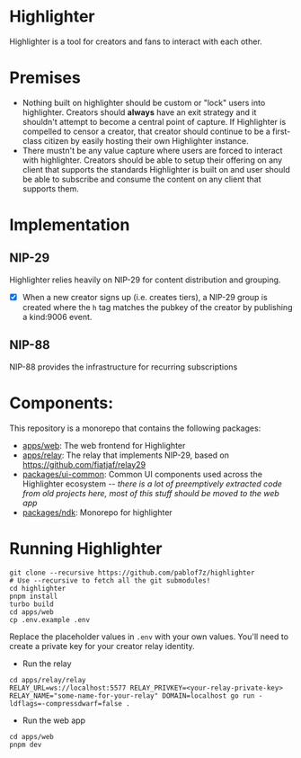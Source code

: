 # Highlighter

Highlighter is a tool for creators and fans to interact with each other.

# Premises
* Nothing built on highlighter should be custom or "lock" users into highlighter. Creators should **always** have an exit strategy and it shouldn't attempt to become a central point of capture. If Highlighter is compelled to censor a creator, that creator should continue to be a first-class citizen by easily hosting their own Highlighter instance.
* There mustn't be any value capture where users are forced to interact with highlighter. Creators should be able to setup their offering on any client that supports the standards Highlighter is built on and user should be able to subscribe and consume the content on any client that supports them.

# Implementation

## NIP-29
Highlighter relies heavily on NIP-29 for content distribution and grouping.

- [x] When a new creator signs up (i.e. creates tiers), a NIP-29 group is created where the `h` tag matches the pubkey of the creator by publishing a kind:9006 event.

## NIP-88
NIP-88 provides the infrastructure for recurring subscriptions

# Components:
This repository is a monorepo that contains the following packages:

* [apps/web](./apps/web): The web frontend for Highlighter
* [apps/relay](./apps/relay): The relay that implements NIP-29, based on https://github.com/fiatjaf/relay29
* [packages/ui-common](./packages/ui-common): Common UI components used across the Highlighter ecosystem -- *there is a lot of preemptively extracted code from old projects here, most of this stuff should be moved to the web app*
* [packages/ndk](./packages/ndk): Monorepo for highlighter

# Running Highlighter
```
git clone --recursive https://github.com/pablof7z/highlighter
# Use --recursive to fetch all the git submodules!
cd highlighter
pnpm install
turbo build
cd apps/web
cp .env.example .env
```

Replace the placeholder values in `.env` with your own values. You'll need to create a private key for your creator relay identity.

* Run the relay
```
cd apps/relay/relay
RELAY_URL=ws://localhost:5577 RELAY_PRIVKEY=<your-relay-private-key> RELAY_NAME="some-name-for-your-relay" DOMAIN=localhost go run -ldflags=-compressdwarf=false .
```

* Run the web app
```
cd apps/web
pnpm dev
```
